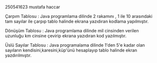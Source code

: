 250541623 mustafa haccar

Çarpım Tablosu : Java programlama dilinde 2 rakamını , 1 ile 10 arasındaki tam sayılar ile çarpıp tablo halinde ekrana yazıdıran kodlama yapılmıştır.

Dönüşüm Tablosu : Java programlama dilinde mil cinsinden verilen uzunluğu km cinsine çevirip ekrana yazıdıran kod yazılmıştır.

Üslü Sayılar Tablosu : Java programalama dilinde 1'den 5'e kadar olan sayıların kendisini,karesini,küp'ünü hesaplayıp tablo halinde ekran yazdırılmıştır.

